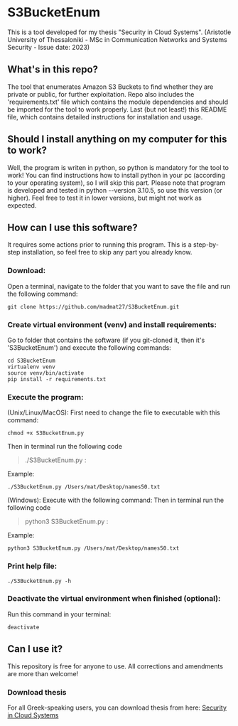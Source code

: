 # S3BucketEnum

This is a tool developed for my thesis "Security in Cloud Systems". (Aristotle University of Thessaloniki - MSc in 
Communication Networks and Systems Security - Issue date: 2023)

## What's in this repo?
The tool that enumerates Amazon S3 Buckets to find whether they are private or public, for further exploitation. Repo 
also includes the 'requirements.txt' file which contains the module dependencies and should be imported for the tool to 
work properly. Last (but not least!) this README file, which contains detailed instructions for installation and usage.

## Should I install anything on my computer for this to work?
Well, the program is writen in python, so python is mandatory for the tool to work! You can find instructions how to 
install python in your pc (according to your operating system), so I will skip this part.
Please note that program is developed and tested in python --version 3.10.5, so use this version (or higher). 
Feel free to test it in lower versions, but might not work as expected. 

## How can I use this software?
It requires some actions prior to running this program. This is a step-by-step installation, so feel free to skip any 
part you already know.

### Download: 
Open a terminal, navigate to the folder that you want to save the file and run the following command: 
```
git clone https://github.com/madmat27/S3BucketEnum.git
```

### Create virtual environment (venv) and install requirements:
Go to folder that contains the software (if you git-cloned it, then it's 'S3BucketEnum') and execute the following 
commands:
```commandline
cd S3BucketEnum
virtualenv venv
source venv/bin/activate
pip install -r requirements.txt
```

### Execute the program: 
(Unix/Linux/MacOS): First need to change the file to executable with this command: 
```
chmod +x S3BucketEnum.py
```
Then in terminal run the following code 
>./S3BucketEnum.py <path-to-wordlist-file>: 

Example: 
```commandline
./S3BucketEnum.py /Users/mat/Desktop/names50.txt
```

(Windows): Execute with the following command:
Then in terminal run the following code 
>python3 S3BucketEnum.py <path-to-wordlist-file>: 

Example:
```commandline
python3 S3BucketEnum.py /Users/mat/Desktop/names50.txt
```

### Print help file:
```commandline
./S3BucketEnum.py -h
```

### Deactivate the virtual environment when finished (optional):
Run this command in your terminal:
```commandline
deactivate
```

## Can I use it?
This repository is free for anyone to use. All corrections and amendments are more than welcome! 

### Download thesis
For all Greek-speaking users, you can download thesis from here: 
[Security in Cloud Systems](https://ikee.lib.auth.gr/collection/Postgraduate%20Theses?ln=en)